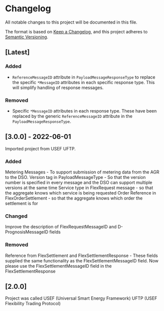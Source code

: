 <!--
SPDX-FileCopyrightText: 2020-2023 Contributors to the Shapeshifter project

SPDX-License-Identifier: Apache-2.0
-->

# Changelog

All notable changes to this project will be documented in this file.

The format is based on [Keep a Changelog](https://keepachangelog.com/en/1.0.0/),
and this project adheres to [Semantic Versioning](https://semver.org/spec/v2.0.0.html).

## [Latest]

### Added
* `ReferenceMessageID` attribute in `PayloadMessageResponseType` to replace the specific `*MessageID` attributes in each specific response type. This will simplify handling of response messages.

### Removed
* Specific `*MessageID` attributes in each response type. These have been replaced by the generic `ReferenceMessageID` attribute in the `PayloadMessageResponseType`.

## [3.0.0] - 2022-06-01

Imported project from USEF UFTP.

### Added

Metering Messages - To support submission of metering data from the AGR to the DSO.
Version tag in PayloadMessageType - So that the version number is specified in every message and the DSO can support multiple versions at the same time
Service type in FlexRequest message - so that the aggregate knows which service is being requested
Order Reference in FlexOrderSettlement - so that the aggregate knows which order the settlement is for

### Changed
Improve the description of FlexRequestMessageID and D-PrognosisMessageID fields

### Removed
Reference from FlexSettlement and FlexSettlementResponse - These fields supplied the same functionality as the FlexSettlementMessageID field. Now please use the FlexSettlementMessageID field in the FlexSettlementResponse

## [2.0.0]

Project was called USEF (Universal Smart Energy Framework) UFTP (USEF Flexibility Trading Protocol)